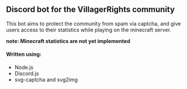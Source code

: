 ## Discord bot for the VillagerRights community
This bot aims to protect the community from spam via captcha, 
and give users access to their statistics while playing on the minecraft server.

**note: Minecraft statistics are not yet implemented**

#### Written using:
* Node.js
* Discord.js
* svg-captcha and svg2img